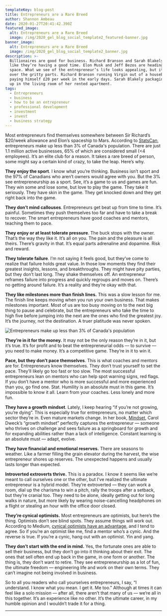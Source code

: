```yaml
---
templateKey: blog-post
title: Entrepreneurs are a Rare Breed
author: Shannon Ambeau
date: 2020-01-27T20:41:42.390Z
featured_image:
  alt: Entrepreneurs are a Rare Breed
  image: /img/2020_gel_blog_social_template2_featured-banner.jpg
banner_image:
  alt: Entrepreneurs are a Rare Breed
  image: /img/2020_gel_blog_social_template2_banner.jpg
description: >-
  Billionaires are good for business. Richard Branson and Sarah Blakely look
  like they’re having a good time. Elon Musk and Jeff Bezos are heading into
  space. What we see of the entrepreneur’s life looks appealing, but it skips
  over the gritty parts. Richard Branson running Virgin out of a houseboat
  paying himself £20 per week in the early days. Sarah Blakely packaging Spanx
  up in the living room of her rented apartment. 
tags:
  - Entrepreneurs
  - business
  - how to be an entrepreneur
  - professional development
  - investment
  - invest
  - business strategy
---
```

Most entrepreneurs find themselves somewhere between Sir Richard’s $20/week allowance and Elon’s spaceship to Mars. According to [StatsCan](https://www150.statcan.gc.ca/n1/daily-quotidien/191113/dq191113c-eng.htm), entrepreneurs make up less than 3% of Canada's population. There are just 1.1 million active businesses, 65% of which are considered small (<4 employees). It’s an elite club for a reason. It takes a rare breed of person, some might say a certain kind of crazy, to take the leap. Here’s why.



**They enjoy the sport**. I know what you’re thinking. Business isn’t sport and the 97% of Canadians who aren’t owners would agree with you. But the 3% see entrepreneurship as a sport. See, it’s a game to us and games are fun. They win some and lose some, but love to play the game. They take it seriously.  They have skin in the game. They get knocked down and they get right back into the game.



**They don’t mind callouses**. Entrepreneurs get beat up from time to time. It’s painful. Sometimes they push themselves too far and have to take a break to recover. The smart entrepreneurs have good coaches and mentors, teaching them to pace.



**They enjoy or at least tolerate pressure**. The buck stops with the owner. That’s the way they like it. It’s all on you. The pain and the pleasure is all theirs. There’s gravity in that. It’s equal parts adrenaline and dopamine. Risk and reward. 



**They tolerate failure**. I’m not saying it feels good, but they’ve come to realize that failure holds great value. In those low moments they find their greatest insights, lessons, and breakthroughs. They might have pity parties, but they don’t last long. They shake themselves off. An entrepreneur reframes failure into progress and quickly regroups and moves on. There’s no getting around failure. It’s a reality and they’re okay with that. 



**They like milestones more than finish lines.** This was a slow lesson for me. The finish line keeps moving when you run your own business. That makes milestones important. Most of us are too busy moving on to the next big thing to pause and celebrate, but the entrepreneurs who take the time to high five before jumping into the next are the ones who find the greatest joy. It’s the journey, not the destination. A truer platitude was never spoken.

![Entrepreneurs make up less than 3% of Canada's population](/img/2020_gel_blog_entrepenuers_banner.jpg "Entrepreneurs make up less than 3% of Canada's population")

**They’re in it for the money.** It may not be the only reason they’re in it, but it’s true. It’s for profit and to beat the entrepreneurial odds — to survive — you need to make money. It’s a competitive game. They’re in it to win it.



**Pace, but they don’t pace themselves**. This is what coaches and mentors are for. Entrepreneurs know themselves. They don’t trust yourself to set the pace. They’ll likely go too fast or too slow. The most successful entrepreneurs lean on mentors who can help spot warning signs, red flags. If you don’t have a mentor who is more successful and more experienced than you, go find one. Stat. Humility is an absolute must in this game. It’s impossible to know it all. Learn from your coaches. Less lonely and more fun.



**They have a growth mindset**. Lately, I keep hearing “if you’re not growing, you’re dying”. This is especially true for entrepreneurs, no matter which sector they’re in. Even mature markets change. In her book, [Mindset](https://www.amazon.ca/Mindset-Psychology-Carol-S-Dweck/dp/0345472322), Carol Dweck’s “growth mindset” perfectly captures the entrepreneur —  someone who thrives on challenge and sees failure as a springboard for growth and for expanding abilities rather than a lack of intelligence. Constant learning is an absolute must — adapt, evolve.



**They have financial and emotional reserves.** There are seasons to weather. Like a farmer filling the grain elevator during the harvest, the wise entrepreneur shores up reserves. The unexpected happens and usually lasts longer than expected. 



**Introverted extroverts thrive.** This is a paradox. I know it seems like we’re meant to call ourselves one or the other, but I’ve realized the ultimate entrepreneur is a hybrid model. They’re extroverted — they can work a room, dial up the charisma to win a pitch, rally the troops after a setback, but they’re cranial too. They need to be alone, ideally getting out for long walks in nature, but more likely by wearing noise-cancelling headphones on a flight or stealing an hour with the office door closed. 



**They’re cynical optimists.** Most entrepreneurs are optimists, but here’s the thing. Optimists don’t see blind spots. They assume things will work out. According to Medium, [cynical optimists have an advantage](https://medium.com/swlh/why-the-best-entrepreneurs-are-cynical-optimists-7382cb053ab3), and I tend to agree. So if you’re an optimist like me, find a mentor who’s a cynic. And the reverse is true. If you’re a cynic, hang out with an optimist. Yin and yang. 



**They don’t start with the end in mind.** Yes, the fortunate ones are able to sell their business, but they don’t go into it thinking about their exit.  The ones that sell often end up back in the game, in one form or another. The thing is, they don’t want to retire. They see entrepreneurship as a lot of fun, the ultimate freedom — engineering life and work on their own terms. They can’t imagine not being involved in business.



So to all you readers who call yourselves entrepreneurs, I say, “I understand. I know what you mean. I get it. Me too.” Although at times it can feel like a solo mission — after all, there aren’t that many of us — we’re all in this together. It’s an experience like no other. It’s the ultimate career, in my humble opinion and I wouldn’t trade it for a thing. 



****
